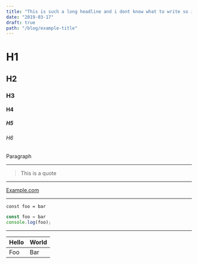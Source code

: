 ```yaml
---
title: "This is such a long headline and i dont know what to write so i keep continiung"
date: "2019-03-17"
draft: true
path: "/blog/example-title"
---
```

# H1

## H2

### H3

#### H4

##### H5

###### H6

Paragraph

---

> This is a quote

---

[Example.com](example.com)

---

`const foo = bar`

```javascript
const foo = bar
console.log(foo);
```

---

| Hello | World |
| ----- | ----- |
| Foo   | Bar   |



